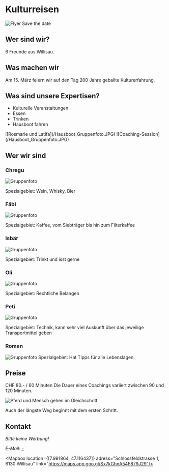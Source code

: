 <script>
    import Gallery from '$lib/components/Gallery.svelte';
    import Columns from '$lib/components/Columns.svelte';
    import ImgText from '$lib/components/ImgText.svelte';
    import Mapbox from '$lib/components/Mapbox.svelte';
</script>

# Kulturreisen

![Flyer Save the date](/200JahreKulturreisen_Savethedate.jpg#size=95vw)

## Wer sind wir?

6 Freunde aus Willisau.

## Was machen wir

Am 15. März feiern wir auf den Tag 200 Jahre geballte Kulturerfahrung.

## Was sind unsere Expertisen?

- Kulturelle Veranstaltungen
- Essen
- Trinken
- Hausboot fahren

<Gallery>
![Rosmarie und Latifa](/Hausboot_Gruppenfoto.JPG)
![Coaching-Session](/Hausboot_Gruppenfoto.JPG)
</Gallery>

## Wer wir sind

<Columns>

<div class="hero">

### Chregu

![Gruppenfoto](/Hausboot_Gruppenfoto.JPG#size=45vw)

Spezialgebiet: Wein, Whisky, Bier

</div>
<div class="hero">

### Fäbi

![Gruppenfoto](/Hausboot_Gruppenfoto.JPG#size=45vw)

Spezialgebiet: Kaffee, vom Siebträger bis hin zum Filterkaffee

</div>
<div class="hero">

### Isbär

![Gruppenfoto](/Hausboot_Gruppenfoto.JPG#size=45vw)

Spezialgebiet: Trinkt und isst gerne

</div>
<div class="hero">

### Oli

![Gruppenfoto](/Hausboot_Gruppenfoto.JPG#size=45vw)

Spezialgebiet: Rechtliche Belangen

</div>
<div class="hero">

### Peti

![Gruppenfoto](/Hausboot_Gruppenfoto.JPG#size=45vw)

Spezialgebiet: Technik, kann sehr viel Auskunft über das jeweilige Transportmittel geben

</div>
<div class="hero">

### Roman

![Gruppenfoto](/Hausboot_Gruppenfoto.JPG#size=45vw)
Spezialgebiet: Hat Tipps für alle Lebenslagen

</div>

</Columns>

## Preise

CHF 80.- / 60 Minuten
Die Dauer eines Coachings variiert zwischen 90 und 120 Minuten.

<ImgText>

![Pferd und Mensch gehen im Gleichschritt](/IMG_5747.jpg#size=95vw)

<figcaption>

Auch der längste Weg beginnt mit dem ersten Schritt.

</figcaption>

</ImgText>

## Kontakt

<address>
Bitte keine Werbung!<br>

E-Mail: [-](mailto:-)

</address>

<Mapbox location={[7.991864, 47.116437]} adress="Schlossfeldstrasse 1, 6130 Willisau" link="https://maps.app.goo.gl/Sx7kGhnA54F879J29"/>
